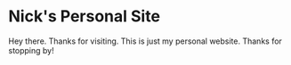 # Nick's Personal Site

Hey there. Thanks for visiting. This is just my personal website. Thanks for stopping by!

